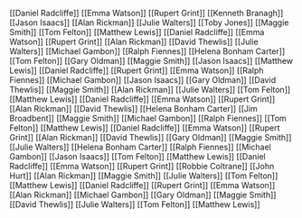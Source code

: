 [[Daniel Radcliffe]]
[[Emma Watson]]
[[Rupert Grint]]
[[Kenneth Branagh]]
[[Jason Isaacs]]
[[Alan Rickman]]
[[Julie Walters]]
[[Toby Jones]]
[[Maggie Smith]]
[[Tom Felton]]
[[Matthew Lewis]]
[[Daniel Radcliffe]]
[[Emma Watson]]
[[Rupert Grint]]
[[Alan Rickman]]
[[David Thewlis]]
[[Julie Walters]]
[[Michael Gambon]]
[[Ralph Fiennes]]
[[Helena Bonham Carter]]
[[Tom Felton]]
[[Gary Oldman]]
[[Maggie Smith]]
[[Jason Isaacs]]
[[Matthew Lewis]]
[[Daniel Radcliffe]]
[[Rupert Grint]]
[[Emma Watson]]
[[Ralph Fiennes]]
[[Michael Gambon]]
[[Jason Isaacs]]
[[Gary Oldman]]
[[David Thewlis]]
[[Maggie Smith]]
[[Alan Rickman]]
[[Julie Walters]]
[[Tom Felton]]
[[Matthew Lewis]]
[[Daniel Radcliffe]]
[[Emma Watson]]
[[Rupert Grint]]
[[Alan Rickman]]
[[David Thewlis]]
[[Helena Bonham Carter]]
[[Jim Broadbent]]
[[Maggie Smith]]
[[Michael Gambon]]
[[Ralph Fiennes]]
[[Tom Felton]]
[[Matthew Lewis]]
[[Daniel Radcliffe]]
[[Emma Watson]]
[[Rupert Grint]]
[[Alan Rickman]]
[[David Thewlis]]
[[Gary Oldman]]
[[Maggie Smith]]
[[Julie Walters]]
[[Helena Bonham Carter]]
[[Ralph Fiennes]]
[[Michael Gambon]]
[[Jason Isaacs]]
[[Tom Felton]]
[[Matthew Lewis]]
[[Daniel Radcliffe]]
[[Emma Watson]]
[[Rupert Grint]]
[[Robbie Coltrane]]
[[John Hurt]]
[[Alan Rickman]]
[[Maggie Smith]]
[[Julie Walters]]
[[Tom Felton]]
[[Matthew Lewis]]
[[Daniel Radcliffe]]
[[Rupert Grint]]
[[Emma Watson]]
[[Alan Rickman]]
[[Michael Gambon]]
[[Gary Oldman]]
[[Maggie Smith]]
[[David Thewlis]]
[[Julie Walters]]
[[Tom Felton]]
[[Matthew Lewis]]
